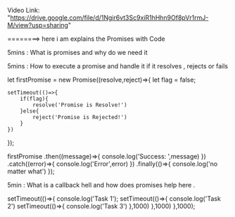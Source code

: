 
Video Link: "https://drive.google.com/file/d/1Ngir6vt3Sc9xiR1hHhn9Of8pVr1rmJ-M/view?usp=sharing"




========> here i am explains the Promises with Code

5mins : What is promises and why do we need it

5mins : How to execute a promise and handle it if it resolves , rejects or fails

let firstPromise = new Promise((resolve,reject)=>{
    let flag = false;

    setTimeout(()=>{
        if(flag){
            resolve('Promise is Resolve!')
        }else{
            reject('Promise is Rejected!')
        }
    })
});

firstPromise
.then((message)=>{
    console.log('Success: ',message)
})
.catch((error)=>{
    console.log('Error',error)
})
.finally(()=>{
    console.log('no matter what')
});

5min : What is a callback hell and how does promises help here .

setTimeout(()=>{
    console.log('Task 1');
    setTimeout(()=>{
        console.log('Task 2')
        setTimeout(()=>{
            console.log('Task 3')
        },1000)
    },1000)
},1000);

